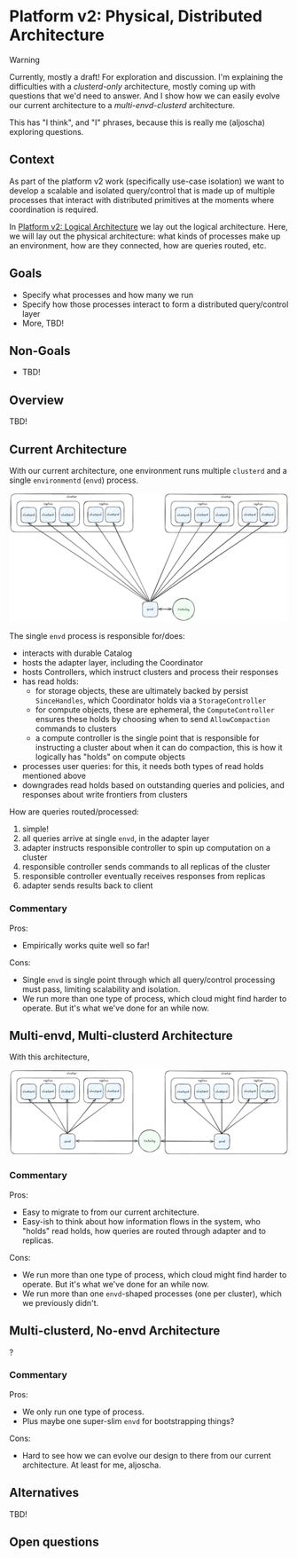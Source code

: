 # Platform v2: Physical, Distributed Architecture

> [!WARNING]
> Currently, mostly a draft! For exploration and discussion. I'm explaining the
> difficulties with a _clusterd-only_ architecture, mostly coming up with
> questions that we'd need to answer. And I show how we can easily evolve our
> current architecture to a _multi-envd-clusterd_ architecture.
>
> This has "I think", and "I" phrases, because this is really me (aljoscha)
> exploring questions.

## Context

As part of the platform v2 work (specifically use-case isolation) we want to
develop a scalable and isolated query/control that is made up of multiple
processes that interact with distributed primitives at the moments where
coordination is required.

In [Platform v2: Logical
Architecture](/doc/developer/design/20231127_decoupled_isolated_coordinator.md)
we lay out the logical architecture. Here, we will lay out the physical
architecture: what kinds of processes make up an environment, how are they
connected, how are queries routed, etc.

## Goals

- Specify what processes and how many we run
- Specify how those processes interact to form a distributed query/control layer
- More, TBD!

## Non-Goals

- TBD!

## Overview

TBD!

## Current Architecture

With our current architecture, one environment runs multiple `clusterd` and a
single `environmentd` (`envd`) process.

![current, single-envd architecture](./static/pv2_physical_architecture/single-envd.png)

The single `envd` process is responsible for/does:

- interacts with durable Catalog
- hosts the adapter layer, including the Coordinator
- hosts Controllers, which instruct clusters and process their responses
- has read holds:
  - for storage objects, these are ultimately backed by persist `SinceHandles`,
    which Coordinator holds via a `StorageController`
  - for compute objects, these are ephemeral, the `ComputeController` ensures
    these holds by choosing when to send `AllowCompaction` commands to clusters
  - a compute controller is the single point that is responsible for
    instructing a cluster about when it can do compaction, this is how it
    logically has "holds" on compute objects
- processes user queries: for this, it needs both types of read holds mentioned above
- downgrades read holds based on outstanding queries and policies, and
  responses about write frontiers from clusters

How are queries routed/processed:

1. simple!
2. all queries arrive at single `envd`, in the adapter layer
3. adapter instructs responsible controller to spin up computation on a cluster
4. responsible controller sends commands to all replicas of the cluster
5. responsible controller eventually receives responses from replicas
6. adapter sends results back to client

### Commentary

Pros:

- Empirically works quite well so far!

Cons:

- Single `envd` is single point through which all query/control processing must
  pass, limiting scalability and isolation.
- We run more than one type of process, which cloud might find harder to
  operate. But it's what we've done for an while now.

## Multi-envd, Multi-clusterd Architecture

With this architecture, 

![multi-envd architecture](./static/pv2_physical_architecture/multi-envd-clusterd.png)

### Commentary

Pros:

- Easy to migrate to from our current architecture.
- Easy-ish to think about how information flows in the system, who "holds" read
  holds, how queries are routed through adapter and to replicas.

Cons:

- We run more than one type of process, which cloud might find harder to
  operate. But it's what we've done for an while now.
- We run more than one `envd`-shaped processes (one per cluster), which we
  previously didn't.

## Multi-clusterd, No-envd Architecture

?

### Commentary

Pros:

- We only run one type of process.
- Plus maybe one super-slim `envd` for bootstrapping things?

Cons:

- Hard to see how we can evolve our design to there from our current
  architecture. At least for me, aljoscha.

## Alternatives

TBD!

## Open questions

